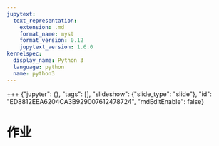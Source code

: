 ```yaml
---
jupytext:
  text_representation:
    extension: .md
    format_name: myst
    format_version: 0.12
    jupytext_version: 1.6.0
kernelspec:
  display_name: Python 3
  language: python
  name: python3
---
```


+++ {"jupyter": {}, "tags": [], "slideshow": {"slide_type": "slide"}, "id": "ED8812EEA6204CA3B929007612478724", "mdEditEnable": false}

# 作业

